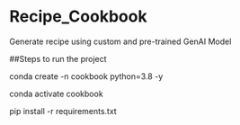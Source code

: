 # Recipe_Cookbook
Generate recipe using custom and pre-trained GenAI Model


##Steps to run the project

conda create -n cookbook python=3.8 -y

conda activate cookbook

pip install -r requirements.txt
